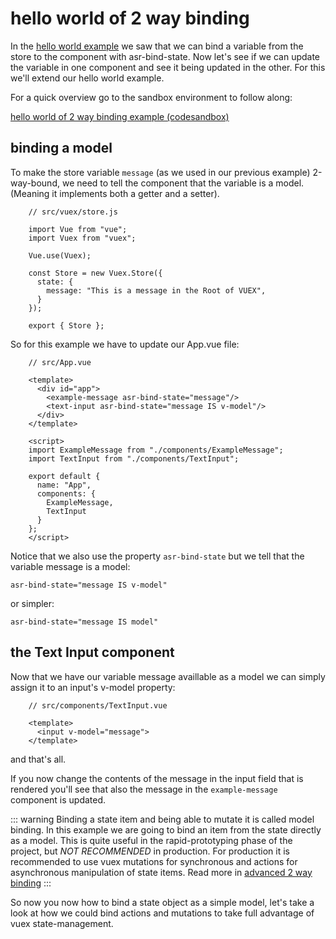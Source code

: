 # hello world of 2 way binding

In the [hello world example](./hello-world-example.html) we saw that we can bind a variable from the store to the component with asr-bind-state. Now let's see if we can update the variable in one component and see it being updated in the other. For this we'll extend our hello world example.

For a quick overview go to the sandbox environment to follow along:

[hello world of 2 way binding example (codesandbox)](https://codesandbox.io/s/manual-hello-world-of-2-way-binding-lcjpx)

## binding a model

To make the store variable `message` (as we used in our previous example) 2-way-bound, we need to tell the component that the variable is a model. (Meaning it implements both a getter and a setter).

```js{10}
    // src/vuex/store.js
    
    import Vue from "vue";
    import Vuex from "vuex";
    
    Vue.use(Vuex);
    
    const Store = new Vuex.Store({
      state: {
        message: "This is a message in the Root of VUEX",
      }
    });
    
    export { Store };
```

So for this example we have to update our App.vue file:
```vue{6}
    // src/App.vue
    
    <template>
      <div id="app">
        <example-message asr-bind-state="message"/>
        <text-input asr-bind-state="message IS v-model"/>
      </div>
    </template>
    
    <script>
    import ExampleMessage from "./components/ExampleMessage";
    import TextInput from "./components/TextInput";
    
    export default {
      name: "App",
      components: {
        ExampleMessage,
    	TextInput
      }
    };
    </script>
```
Notice that we also use the property `asr-bind-state` but we tell that the variable message is a model: 

`asr-bind-state="message IS v-model"` 

or simpler:

`asr-bind-state="message IS model"`

## the Text Input component

Now that we have our variable message availlable as a model we can simply assign it to an input's v-model property:
```vue{4}
    // src/components/TextInput.vue
    
    <template>
      <input v-model="message">
    </template>
```
and that's all.

If you now change the contents of the message in the input field that is rendered you'll see that also the message in the `example-message` component is updated.

::: warning
Binding a state item and being able to mutate it is called model binding. In this example we are going to bind an item from the state directly as a model. This is quite useful in the rapid-prototyping phase of the project, but *NOT RECOMMENDED* in production. For production it is recommended to use vuex mutations for synchronous and actions for asynchronous manipulation of state items. Read more in [advanced 2 way binding](./advanced-2-way-binding.html)
:::

So now you now how to bind a state object as a simple model, let's take a look at how we could bind actions and mutations to take full advantage of vuex state-management. 